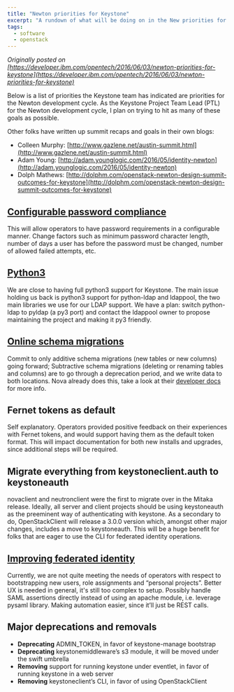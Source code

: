 ```yaml
---
title: "Newton priorities for Keystone"
excerpt: "A rundown of what will be doing on in the New priorities for Keystone"
tags: 
  - software
  - openstack
---
```


_Originally posted on [https://developer.ibm.com/opentech/2016/06/03/newton-priorities-for-keystone](https://developer.ibm.com/opentech/2016/06/03/newton-priorities-for-keystone)_

Below is a list of priorities the Keystone team has indicated are priorities for the Newton development cycle. As the Keystone Project Team Lead (PTL) for the Newton development cycle, I plan on trying to hit as many of these goals as possible.
<!--more-->

Other folks have written up summit recaps and goals in their own blogs:

* Colleen Murphy: [http://www.gazlene.net/austin-summit.html](http://www.gazlene.net/austin-summit.html)
* Adam Young: [http://adam.younglogic.com/2016/05/identity-newton](http://adam.younglogic.com/2016/05/identity-newton)
* Dolph Mathews: [http://dolphm.com/openstack-newton-design-summit-outcomes-for-keystone](http://dolphm.com/openstack-newton-design-summit-outcomes-for-keystone)

<h2><a href="http://specs.openstack.org/openstack/keystone-specs/specs/keystone/newton/pci-dss.html" target="_blank">Configurable password compliance</a></h2>
This will allow operators to have password requirements in a configurable manner. Change factors such as minimum password character length, number of days a user has before the password must be changed, number of allowed failed attempts, etc. 

<h2><a href="http://specs.openstack.org/openstack/keystone-specs/specs/keystone/ongoing/python3.html" target="_blank">Python3</a></h2>
We are close to having full python3 support for Keystone. The main issue holding us back is python3 support for python-ldap and ldappool, the two main libraries we use for our LDAP support. We have a plan: switch python-ldap to pyldap (a py3 port) and contact the ldappool owner to propose maintaining the project and making it py3 friendly.

<h2><a href="http://specs.openstack.org/openstack/keystone-specs/specs/keystone/backlog/online-schema-migration.html" target="_blank">Online schema migrations</a></h2>
Commit to only additive schema migrations (new tables or new columns) going forward; Subtractive schema migrations (deleting or renaming tables and columns) are to go through a deprecation period, and we write data to both locations. Nova already does this, take a look at their <a href="http://docs.openstack.org/developer/nova/upgrade.html#migration-policy" target="_blank">developer docs</a> for more info. 

<h2>Fernet tokens as default</h2>
Self explanatory. Operators provided positive feedback on their experiences with Fernet tokens, and would support having them as the default token format. This will impact documentation for both new installs and upgrades, since additional steps will be required.

<h2>Migrate everything from keystoneclient.auth to keystoneauth</h2>
novaclient and neutronclient were the first to migrate over in the Mitaka release. Ideally, all server and client projects should be using keystoneauth as the preeminent way of authenticating with keystone. As a secondary to do, OpenStackClient will release a 3.0.0 version which, amongst other major changes, includes a move to keystoneauth. This will be a huge benefit for folks that are eager to use the CLI for federated identity operations.

<h2><a href="https://review.openstack.org/#/c/324055/" target="_blank">Improving federated identity</a></h2> 
Currently, we are not quite meeting the needs of operators with respect to bootstrapping new users, role assignments and “personal projects”. Better UX is needed in general, it's still too complex to setup. Possibly handle SAML assertions directly instead of using an apache module, i.e. leverage pysaml library. Making automation easier, since it’ll just be REST calls.

<h2>Major deprecations and removals</h2>
<ul>
	<li><strong>Deprecating</strong> ADMIN_TOKEN, in favor of keystone-manage bootstrap</li>
	<li><strong>Deprecating</strong> keystonemiddleware’s s3 module, it will be moved under the swift umbrella</li>
	<li><strong>Removing</strong> support for running keystone under eventlet, in favor of running keystone in a web server</li>
	<li><strong>Removing</strong> keystoneclient’s CLI, in favor of using OpenStackClient</li>
</ul>
